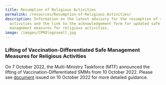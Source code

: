 ```yaml
---
title: Resumption of Religious Activities
permalink: /resources/Resumption-of-Religious-Activities/
description: Information on the latest advisory for the resumption of religious
  activities and the link to the acknowledgement form for updated safe
  management measures for religious activities.
image: /images/CPROlogosmall.jpg
---
```

### Lifting of Vaccination-Differentiated Safe Management Measures for Religious Activities

On 7 October 2022, the Multi-Ministry Taskforce (MTF) announced the lifting of Vaccination-Differentiated SMMs from 10 October 2022. Please see [document](/files/VaccinationOurPrimaryDefenceinLivingWithCovid1910Oct2022.pdf) issued on 10 October 2022 for more detailed guidance.